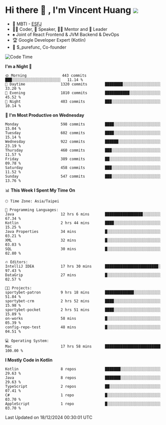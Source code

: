 # Hi there 👋 , I'm Vincent Huang ![](https://komarev.com/ghpvc/?username=Jian-Min-Huang)
- 👀 MBTI - [ESFJ](https://www.16personalities.com/esfj-personality)
- 👨‍💻 Coder, 🎤 Speaker, 👨‍🏫 Mentor and 🚀 Leader
- ♠️ Joint of React Frontend & JVM Backend & DevOps
- 🏆 Google Developer Expert (Kotlin)
- 💼 $_purefunc, Co-founder

<!--START_SECTION:waka-->
![Code Time](http://img.shields.io/badge/Code%20Time-4%2C801%20hrs%2025%20mins-blue)

**I'm a Night 🦉** 

```text
🌞 Morning                443 commits         ███░░░░░░░░░░░░░░░░░░░░░░   11.14 % 
🌆 Daytime                1320 commits        ████████░░░░░░░░░░░░░░░░░   33.20 % 
🌃 Evening                1810 commits        ███████████░░░░░░░░░░░░░░   45.52 % 
🌙 Night                  403 commits         ███░░░░░░░░░░░░░░░░░░░░░░   10.14 % 
```
📅 **I'm Most Productive on Wednesday** 

```text
Monday                   598 commits         ████░░░░░░░░░░░░░░░░░░░░░   15.04 % 
Tuesday                  602 commits         ████░░░░░░░░░░░░░░░░░░░░░   15.14 % 
Wednesday                922 commits         ██████░░░░░░░░░░░░░░░░░░░   23.19 % 
Thursday                 460 commits         ███░░░░░░░░░░░░░░░░░░░░░░   11.57 % 
Friday                   389 commits         ██░░░░░░░░░░░░░░░░░░░░░░░   09.78 % 
Saturday                 458 commits         ███░░░░░░░░░░░░░░░░░░░░░░   11.52 % 
Sunday                   547 commits         ███░░░░░░░░░░░░░░░░░░░░░░   13.76 % 
```


📊 **This Week I Spent My Time On** 

```text
🕑︎ Time Zone: Asia/Taipei

💬 Programming Languages: 
Java                     12 hrs 6 mins       █████████████████░░░░░░░░   67.34 % 
Kotlin                   2 hrs 44 mins       ████░░░░░░░░░░░░░░░░░░░░░   15.25 % 
Java Properties          34 mins             █░░░░░░░░░░░░░░░░░░░░░░░░   03.21 % 
XML                      32 mins             █░░░░░░░░░░░░░░░░░░░░░░░░   03.03 % 
SQL                      30 mins             █░░░░░░░░░░░░░░░░░░░░░░░░   02.80 % 

🔥 Editors: 
IntelliJ IDEA            17 hrs 30 mins      ████████████████████████░   97.43 % 
DataGrip                 27 mins             █░░░░░░░░░░░░░░░░░░░░░░░░   02.57 % 

🐱‍💻 Projects: 
sportybet-patron         9 hrs 18 mins       █████████████░░░░░░░░░░░░   51.84 % 
sportybet-crm            2 hrs 52 mins       ████░░░░░░░░░░░░░░░░░░░░░   15.98 % 
sportybet-pocket         2 hrs 51 mins       ████░░░░░░░░░░░░░░░░░░░░░   15.89 % 
on-works                 58 mins             █░░░░░░░░░░░░░░░░░░░░░░░░   05.39 % 
config-repo-test         48 mins             █░░░░░░░░░░░░░░░░░░░░░░░░   04.51 % 

💻 Operating System: 
Mac                      17 hrs 58 mins      █████████████████████████   100.00 % 
```

**I Mostly Code in Kotlin** 

```text
Kotlin                   8 repos             ███████░░░░░░░░░░░░░░░░░░   29.63 % 
Java                     8 repos             ███████░░░░░░░░░░░░░░░░░░   29.63 % 
TypeScript               2 repos             ██░░░░░░░░░░░░░░░░░░░░░░░   07.41 % 
C#                       1 repo              █░░░░░░░░░░░░░░░░░░░░░░░░   03.70 % 
AppleScript              1 repo              █░░░░░░░░░░░░░░░░░░░░░░░░   03.70 % 
```




 Last Updated on 18/12/2024 00:30:01 UTC
<!--END_SECTION:waka-->
